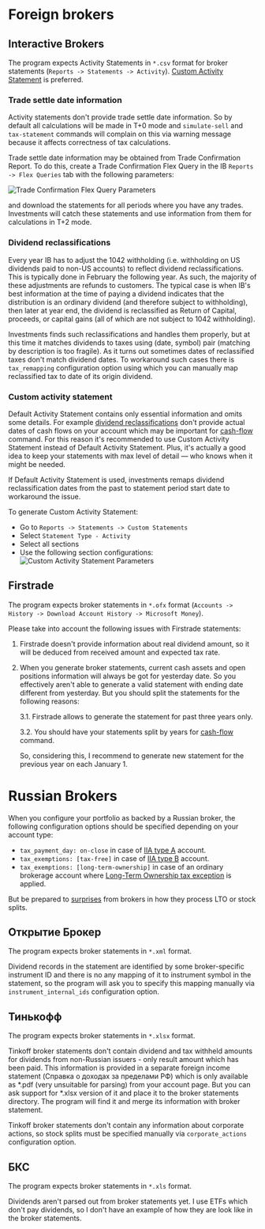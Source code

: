 # Foreign brokers

<a name="interactive-brokers"></a>
## Interactive Brokers

The program expects Activity Statements in `*.csv` format for broker statements (`Reports -> Statements -> Activity`).
[Custom Activity Statement](#ib-custom-activity-statement) is preferred.

<a name="ib-trade-settle-date"></a>
### Trade settle date information

Activity statements don't provide trade settle date information. So by default all calculations will be made in T+0 mode
and `simulate-sell` and `tax-statement` commands will complain on this via warning message because it affects
correctness of tax calculations.

Trade settle date information may be obtained from Trade Confirmation Report. To do this, create a Trade Confirmation
Flex Query in the IB `Reports -> Flex Queries` tab with the following parameters:

![Trade Confirmation Flex Query Parameters](images/ib-trade-confirmation-parameters.png?raw=true "Trade Confirmation Flex Query Parameters")

and download the statements for all periods where you have any trades. Investments will catch these statements and use
information from them for calculations in T+2 mode.

<a name="ib-dividend-reclassifications"></a>
### Dividend reclassifications

Every year IB has to adjust the 1042 withholding (i.e. withholding on US dividends paid to non-US accounts) to reflect
dividend reclassifications. This is typically done in February the following year. As such, the majority of these
adjustments are refunds to customers. The typical case is when IB's best information at the time of paying a dividend
indicates that the distribution is an ordinary dividend (and therefore subject to withholding), then later at year end,
the dividend is reclassified as Return of Capital, proceeds, or capital gains (all of which are not subject to 1042
withholding).

<a name="ib-tax-remapping"></a>
Investments finds such reclassifications and handles them properly, but at this time it matches dividends to taxes using
(date, symbol) pair (matching by description is too fragile). As it turns out sometimes dates of reclassified taxes
don't match dividend dates. To workaround such cases there is `tax_remapping` configuration option using which you can
manually map reclassified tax to date of its origin dividend.

<a name="ib-cash-flow-info"></a>
<a name="ib-custom-activity-statement"></a>
### Custom activity statement

Default Activity Statement contains only essential information and omits some details. For example [dividend
reclassifications](#ib-dividend-reclassifications) don't provide actual dates of cash flows on your account which may be
important for [cash-flow](taxes.md#cash-flow) command. For this reason it's recommended to use Custom Activity Statement
instead of Default Activity Statement. Plus, it's actually a good idea to keep your statements with max level of detail
— who knows when it might be needed.

If Default Activity Statement is used, investments remaps dividend reclassification dates from the past to statement
period start date to workaround the issue.

To generate Custom Activity Statement:
* Go to `Reports -> Statements -> Custom Statements`
* Select `Statement Type - Activity`
* Select all sections
* Use the following section configurations:
![Custom Activity Statement Parameters](images/ib-custom-activity-statement-parameters.png?raw=true "Custom Activity Statement Parameters")


<a name="firstrade"></a>
## Firstrade

The program expects broker statements in `*.ofx` format (`Accounts -> History -> Download Account History -> Microsoft
Money`).

Please take into account the following issues with Firstrade statements:
1. Firstrade doesn't provide information about real dividend amount, so it will be deduced from received amount and
   expected tax rate.
2. When you generate broker statements, current cash assets and open positions information will always be got for
   yesterday date. So you effectively aren't able to generate a valid statement with ending date different from
   yesterday. But you should split the statements for the following reasons:

   3.1. Firstrade allows to generate the statement for past three years only.

   3.2. You should have your statements split by years for [cash-flow](taxes.md#cash-flow) command.
   
   So, considering this, I recommend to generate new statement for the previous year on each January 1.


# Russian Brokers

When you configure your portfolio as backed by a Russian broker, the following configuration options should be specified
depending on your account type:
* `tax_payment_day: on-close` in case of [IIA type A](https://github.com/KonishchevDmitry/investments/files/7531658/iia.pdf)
   account.
* `tax_exemptions: [tax-free]` in case of [IIA type B](https://github.com/KonishchevDmitry/investments/files/7531658/iia.pdf)
  account.
* `tax_exemptions: [long-term-ownership]` in case of an ordinary brokerage account where
  [Long-Term Ownership tax exception](https://github.com/KonishchevDmitry/investments/files/7531659/lto.pdf) is applied.

But be prepared to [surprises](https://smart-lab.ru/blog/730297.php#comment13207914) from brokers in how they process
LTO or stock splits.


<a name="open-broker"></a>
## Открытие Брокер

The program expects broker statements in `*.xml` format.

Dividend records in the statement are identified by some broker-specific instrument ID and there is no any mapping of it
to instrument symbol in the statement, so the program will ask you to specify this mapping manually via
`instrument_internal_ids` configuration option.


<a name="tinkoff"></a>
## Тинькофф

The program expects broker statements in `*.xlsx` format.

<a name="tinkoff-foreign-income"></a>
Tinkoff broker statements don't contain dividend and tax withheld amounts for dividends from non-Russian issuers - only
result amount which has been paid. This information is provided in a separate foreign income statement (Справка о
доходах за пределами РФ) which is only available as *.pdf (very unsuitable for parsing) from your account page. But you
can ask support for *.xlsx version of it and place it to the broker statements directory. The program will find it and
merge its information with broker statement.

Tinkoff broker statements don't contain any information about corporate actions, so stock splits must be specified
manually via `corporate_actions` configuration option.


<a name="bcs"></a>
## БКС

The program expects broker statements in `*.xls` format.

Dividends aren't parsed out from broker statements yet. I use ETFs which don't pay dividends, so I don't have an example
of how they are look like in the broker statements.
